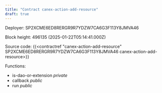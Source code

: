 ```yaml
---
title: "Contract canex-action-add-resource"
draft: true
---
```

Deployer: SP2XCME6ED8RERGR9R7YDZW7CA6G3F113Y8JMVA46


 



Block height: 496135 (2025-01-22T05:14:41.000Z)

Source code: {{<contractref "canex-action-add-resource" SP2XCME6ED8RERGR9R7YDZW7CA6G3F113Y8JMVA46 canex-action-add-resource>}}

Functions:

* is-dao-or-extension _private_
* callback _public_
* run _public_
